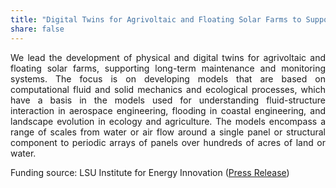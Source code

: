 ```yaml
---
title: "Digital Twins for Agrivoltaic and Floating Solar Farms to Support Design Exploration, Deployment, and Multi-Objective Optimization for Setting Best Practices"
share: false
---
```


<p style="text-align: justify;">
We lead the development of physical and digital twins for agrivoltaic and floating solar farms, supporting long-term maintenance and monitoring systems. The focus is on developing models that are based on computational fluid and solid mechanics and ecological processes, which have a basis in the models used for understanding fluid-structure interaction in aerospace engineering, flooding in coastal engineering, and landscape evolution in ecology and agriculture. The models encompass a range of scales from water or air flow around a single panel or structural component to periodic arrays of panels over hundreds of acres of land or water.
</p>

Funding source: LSU Institute for Energy Innovation (<a href="https://www.lsu.edu/eng/news/2024/02/solar-farming-tool.php" target="_blank">Press Release</a>)
